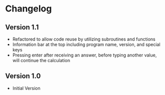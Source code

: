 # Changelog
           
## Version 1.1

- Refactored to allow code reuse by utilizing subroutines and functions
- Information bar at the top including program name, version, and special keys
- Pressing enter after receiving an answer, before typing another value, will continue the calculation

## Version 1.0

- Initial Version
